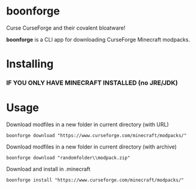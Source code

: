 # boonforge
Curse CurseForge and their covalent bloatware!

**boonforge** is a CLI app for downloading CurseForge Minecraft modpacks.

# Installing
### IF YOU ONLY HAVE MINECRAFT INSTALLED (no JRE/JDK)
[//]: # (TODO Bundled Java instructions)

# Usage
Download modfiles in a new folder in current directory (with URL)

    boonforge download "https://www.curseforge.com/minecraft/modpacks/"

Download modfiles in a new folder in current directory (with archive)

    boonforge download "randomfolder\\modpack.zip"

Download and install in .minecraft

    boonforge install "https://www.curseforge.com/minecraft/modpacks/"
